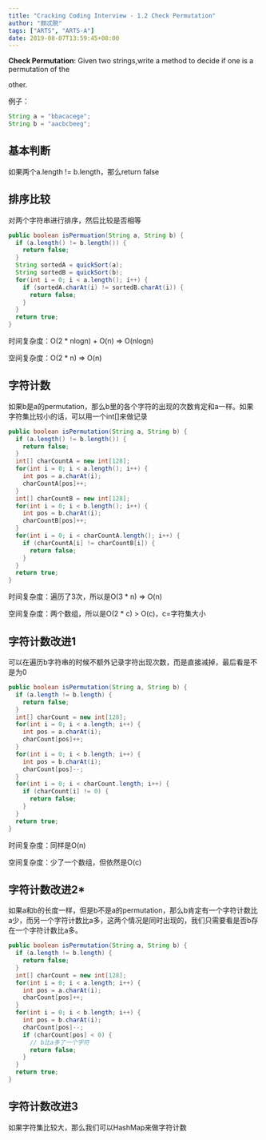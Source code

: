 ```yaml
---
title: "Cracking Coding Interview - 1.2 Check Permutation"
author: "颇忒脱"
tags: ["ARTS", "ARTS-A"]
date: 2019-08-07T13:59:45+08:00
---
```


<!--more-->

**Check Permutation**: Given two strings,write a method to decide if one is a permutation of the

other.

例子：

```java
String a = "bbacacege";
String b = "aacbcbeeg";
```

## 基本判断

如果两个a.length != b.length，那么return false

## 排序比较

对两个字符串进行排序，然后比较是否相等

```java
public boolean isPermuation(String a, String b) {
  if (a.length() != b.length()) {
    return false;
  }
  String sortedA = quickSort(a);
  String sortedB = quickSort(b);
  for(int i = 0; i < a.length(); i++) {
    if (sortedA.charAt(i) != sortedB.charAt(i)) {
      return false;
    }
  }
  return true;
}
```

时间复杂度：O(2 * nlogn) + O(n) => O(nlogn)

空间复杂度：O(2 * n) => O(n)

## 字符计数

如果b是a的permutation，那么b里的各个字符的出现的次数肯定和a一样。如果字符集比较小的话，可以用一个int[]来做记录

```java
public boolean isPermutation(String a, String b) {
  if (a.length() != b.length()) {
    return false;
  }
  int[] charCountA = new int[128];
  for(int i = 0; i < a.length(); i++) {
    int pos = a.charAt(i);
    charCountA[pos]++;
  }
  int[] charCountB = new int[128];
  for(int i = 0; i < b.length(); i++) {
    int pos = b.charAt(i);
    charCountB[pos]++;
  }
  for(int i = 0; i < charCountA.length(); i++) {
    if (charCountA[i] != charCountB[i]) {
      return false;
    }
  }
  return true;
}
```

时间复杂度：遍历了3次，所以是O(3 * n) => O(n)

空间复杂度：两个数组，所以是O(2 * c) > O(c)，c=字符集大小

## 字符计数改进1

可以在遍历b字符串的时候不额外记录字符出现次数，而是直接减掉，最后看是不是为0

```java
public boolean isPermutation(String a, String b) {
  if (a.length != b.length) {
    return false;
  }
  int[] charCount = new int[128];
  for(int i = 0; i < a.length; i++) {
    int pos = a.charAt(i);
    charCount[pos]++;
  }
  for(int i = 0; i < b.length; i++) {
    int pos = b.charAt(i);
    charCount[pos]--;
  }
  for(int i = 0; i < charCount.length; i++) {
    if (charCount[i] != 0) {
      return false;
    }
  }
  return true;
}
```

时间复杂度：同样是O(n)

空间复杂度：少了一个数组，但依然是O(c)

## 字符计数改进2*

如果a和b的长度一样，但是b不是a的permutation，那么b肯定有一个字符计数比a少，而另一个字符计数比a多，这两个情况是同时出现的，我们只需要看是否b存在一个字符计数比a多。

```java
public boolean isPermutation(String a, String b) {
  if (a.length != b.length) {
    return false;
  }
  int[] charCount = new int[128];
  for(int i = 0; i < a.length; i++) {
    int pos = a.charAt(i);
    charCount[pos]++;
  }
  for(int i = 0; i < b.length; i++) {
    int pos = b.charAt(i);
    charCount[pos]--;
    if (charCount[pos] < 0) {
      // b比a多了一个字符
      return false;
    }
  }
  return true;
}
```

## 字符计数改进3

如果字符集比较大，那么我们可以HashMap来做字符计数

